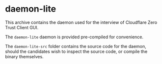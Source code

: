 # daemon-lite

This archive contains the daemon used for the interview of Cloudflare Zero Trust
Client GUI.

The `daemon-lite` daemon is provided pre-compiled for convenience.

The `daemon-lite-src` folder contains the source code for the daemon, should the
candidates wish to inspect the source code, or compile the binary themselves.

